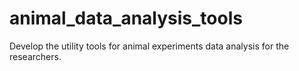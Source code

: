 # animal_data_analysis_tools
Develop the utility tools for animal experiments data analysis for the researchers.


